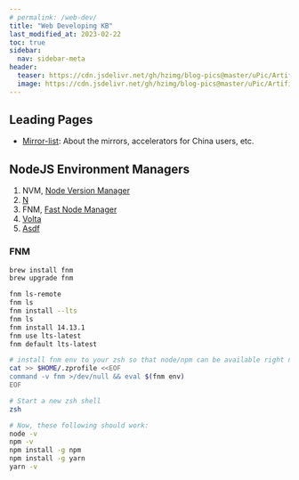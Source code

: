 ```yaml
---
# permalink: /web-dev/
title: "Web Developing KB"
last_modified_at: 2023-02-22
toc: true
sidebar:
  nav: sidebar-meta
header:
  teaser: https://cdn.jsdelivr.net/gh/hzimg/blog-pics@master/uPic/Artificial-Intelligence-5.jpg
  image: https://cdn.jsdelivr.net/gh/hzimg/blog-pics@master/uPic/Artificial-Intelligence-5.jpg
---
```


## Leading Pages

- [Mirror-list](https://github.com/hedzr/mirror-list): About the mirrors, accelerators for China users, etc.



## NodeJS Environment Managers

1. NVM, [Node Version Manager](https://github.com/nvm-sh/nvm)
2. [N](https://github.com/tj/n)
3. FNM, [Fast Node Manager](https://github.com/Schniz/fnm)
4. [Volta](https://volta.sh/)
5. [Asdf](https://asdf-vm.com/)

### FNM

```bash
brew install fnm
brew upgrade fnm

fnm ls-remote
fnm ls
fnm install --lts
fnm ls
fnm install 14.13.1
fnm use lts-latest
fnm default lts-latest

# install fnm env to your zsh so that node/npm can be available right now
cat >> $HOME/.zprofile <<EOF
command -v fnm >/dev/null && eval $(fnm env)
EOF

# Start a new zsh shell
zsh

# Now, these following should work:
node -v
npm -v
npm install -g npm
npm install -g yarn
yarn -v
```
